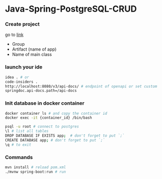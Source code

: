# Java-Spring-PostgreSQL-CRUD

### Create project
go to [link](https://start.spring.io/)
* Group
* Artifact (name of app)
* Name of main class

### launch your ide
```sh
idea . # or
code-insiders .
http://localhost:8080/v3/api-docs/ # endpoint of openapi or set custom in .properties
springdoc.api-docs.path=/api-docs

```

### Init database in docker container
```sh
docker container ls # and copy the container id
docker exec -it {container_id} /bin/bash

psql -u root # connect to postgres
\l # list all tables
DROP DATABASE IF EXISTS app;  # don't forget to put `;`
CREATE DATABASE app; # don't forget to put `;`
\q # to exit
```

### Commands
```sh
mvn install # reload pom.xml
./mvnw spring-boot:run # run
```